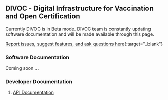 ## DIVOC - Digital Infrastructure for Vaccination and Open Certification

<p class="focus"> Currently DIVOC is in Beta mode. DIVOC team is constantly updating software documentation and will be made available through this page. </p>

[Report issues, suggest features, and ask questions here](https://github.com/bharat-dpi/DIVOC/issues){:target="_blank"}

### Software Documentation

Coming soon ...

### Developer Documentation

1. [API Documentation](/developer-docs/index.md)

